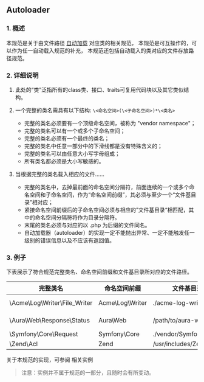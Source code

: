 ## Autoloader

### 1. 概述
本规范是关于由文件路径 [自动加载](http://php.net/autoload) 对应类的相关规范，
本规范是可互操作的，可以作为任一自动载入规范的补充，
本规范还包括自动载入的类对应的文件存放路径规范。

###  2. 详细说明

1. 此处的“类”泛指所有的class类、接口、traits可复用代码块以及其它类似结构。

2. 一个完整的类名需具有以下结构:
    `\<命名空间>(\<子命名空间>)*\<类名>`
    - 完整的类名必须要有一个顶级命名空间，被称为 "vendor namespace"；
    - 完整的类名可以有一个或多个子命名空间；
    - 完整的类名必须有一个最终的类名；
    - 完整的类名中任意一部分中的下滑线都是没有特殊含义的；
    - 完整的类名可以由任意大小写字母组成；
    - 所有类名都必须是大小写敏感的。
    
3. 当根据完整的类名载入相应的文件……
    - 完整的类名中，去掉最前面的命名空间分隔符，前面连续的一个或多个命名空间和子命名空间，作为“命名空间前缀”，其必须与至少一个“文件基目录”相对应；
    - 紧接命名空间前缀后的子命名空间必须与相应的”文件基目录“相匹配，其中的命名空间分隔符将作为目录分隔符。
    - 末尾的类名必须与对应的以 .php 为后缀的文件同名。
    - 自动加载器（autoloader）的实现一定不能抛出异常、一定不能触发任一级别的错误信息以及不应该有返回值。
    
### 3. 例子
下表展示了符合规范完整类名、命名空间前缀和文件基目录所对应的文件路径。

| 完整类名	    | 命名空间前缀   | 文件基目录 | 文件路径  |
| ------------- | ------------ | --------- | -------- |
|   \Acme\Log\Writer\File_Writer          | Acme\Log\Writer         |   ./acme-log-writer/lib/  |   ./acme-log-writer/lib/File_Writer.php    |
|   \Aura\Web\Response\Status             | Aura\Web                |	/path/to/aura-web/src/  |   /path/to/aura-web/src/Response/Status.php|
|   \Symfony\Core\Request	              | Symfony\Core        	|   ./vendor/Symfony/Core/	|   ./vendor/Symfony/Core/Request.php        |
|   \Zend\Acl	                          | Zend	                |   /usr/includes/Zend/	    |   /usr/includes/Zend/Acl.php               |

关于本规范的实现，可参阅 相关实例

>注意：实例并不属于规范的一部分，且随时会有所变动。